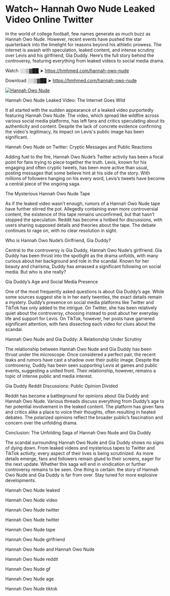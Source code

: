 # Watch~ Hannah Owo Nude Leaked Video Online Twitter

In the world of college football, few names generate as much buzz as Hannah Owo Nude. However, recent events have pushed the star quarterback into the limelight for reasons beyond his athletic prowess. The internet is awash with speculation, leaked content, and intense scrutiny over Levis and his girlfriend, Gia Duddy. Here’s the full story behind the controversy, featuring everything from leaked videos to social media drama.

Watch ░░▒▓██ ➤ https://hmhmed.com/hannah-owo-nude

Download ░░▒▓██ ➤ https://hmhmed.com/hannah-owo-nude

[![Hannah Owo Nude](https://i.imgur.com/dJHk4Zq.gif)](https://hmhmed.com/hannah-owo-nude)

Hannah Owo Nude Leaked Video: The Internet Goes Wild

It all started with the sudden appearance of a leaked video purportedly featuring Hannah Owo Nude. The video, which spread like wildfire across various social media platforms, has left fans and critics speculating about its authenticity and content. Despite the lack of concrete evidence confirming the video's legitimacy, its impact on Levis's public image has been significant.

Hannah Owo Nude on Twitter: Cryptic Messages and Public Reactions

Adding fuel to the fire, Hannah Owo Nude’s Twitter activity has been a focal point for fans trying to piece together the truth. Levis, known for his engaging and often cryptic tweets, has been more active than usual, posting messages that some believe hint at his side of the story. With millions of followers hanging on his every word, Levis’s tweets have become a central piece of the ongoing saga.

The Mysterious Hannah Owo Nude Tape

As if the leaked video wasn’t enough, rumors of a Hannah Owo Nude tape have further stirred the pot. Allegedly containing even more controversial content, the existence of this tape remains unconfirmed, but that hasn’t stopped the speculation. Reddit has become a hotbed for discussions, with users sharing supposed details and theories about the tape. The debate continues to rage on, with no clear resolution in sight.

Who is Hannah Owo Nude’s Girlfriend, Gia Duddy?

Central to the controversy is Gia Duddy, Hannah Owo Nude’s girlfriend. Gia Duddy has been thrust into the spotlight as the drama unfolds, with many curious about her background and role in the scandal. Known for her beauty and charisma, Duddy has amassed a significant following on social media. But who is she really?

Gia Duddy’s Age and Social Media Presence

One of the most frequently asked questions is about Gia Duddy’s age. While some sources suggest she is in her early twenties, the exact details remain a mystery. Duddy’s presence on social media platforms like Twitter and TikTok has only added to the intrigue. On Twitter, she has been relatively quiet about the controversy, choosing instead to post about her everyday life and support for Levis. On TikTok, however, her posts have garnered significant attention, with fans dissecting each video for clues about the scandal.

Hannah Owo Nude and Gia Duddy: A Relationship Under Scrutiny

The relationship between Hannah Owo Nude and Gia Duddy has been thrust under the microscope. Once considered a perfect pair, the recent leaks and rumors have cast a shadow over their public image. Despite the controversy, Duddy has been seen supporting Levis at games and public events, suggesting a united front. Their relationship, however, remains a topic of intense public and media interest.

Gia Duddy Reddit Discussions: Public Opinion Divided

Reddit has become a battleground for opinions about Gia Duddy and Hannah Owo Nude. Various threads discuss everything from Duddy’s age to her potential involvement in the leaked content. The platform has given fans and critics alike a place to voice their thoughts, often resulting in heated debates. The polarized opinions reflect the broader public’s fascination and concern over the unfolding drama.

Conclusion: The Unfolding Saga of Hannah Owo Nude and Gia Duddy

The scandal surrounding Hannah Owo Nude and Gia Duddy shows no signs of dying down. From leaked videos and mysterious tapes to Twitter and TikTok activity, every aspect of their lives is being scrutinized. As more details emerge, fans and followers remain glued to their screens, eager for the next update. Whether this saga will end in vindication or further controversy remains to be seen. One thing is certain: the story of Hannah Owo Nude and Gia Duddy is far from over. Stay tuned for more explosive developments.

Hannah Owo Nude leaked

Hannah Owo Nude video

Hannah Owo Nude twitter

Hannah Owo Nude twitter

Hannah Owo Nude tape

Hannah Owo Nude girlfriend

Hannah Owo Nude and Hannah Owo Nude

Hannah Owo Nude reddit

Hannah Owo Nude gf

Hannah Owo Nude age

Hannah Owo Nude tiktok